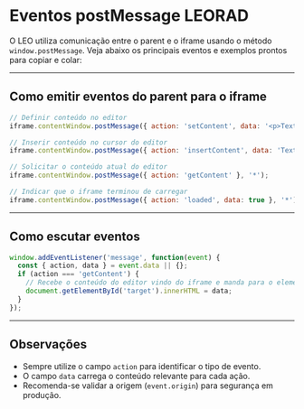 
# Eventos postMessage LEORAD

O LEO utiliza comunicação entre o parent e o iframe usando o método `window.postMessage`. Veja abaixo os principais eventos e exemplos prontos para copiar e colar:

---

## Como emitir eventos do parent para o iframe

```js
// Definir conteúdo no editor
iframe.contentWindow.postMessage({ action: 'setContent', data: '<p>Texto</p>' }, '*');

// Inserir conteúdo no cursor do editor
iframe.contentWindow.postMessage({ action: 'insertContent', data: 'Texto a inserir' }, '*');

// Solicitar o conteúdo atual do editor
iframe.contentWindow.postMessage({ action: 'getContent' }, '*');

// Indicar que o iframe terminou de carregar
iframe.contentWindow.postMessage({ action: 'loaded', data: true }, '*');
```

---

## Como escutar eventos

```js
window.addEventListener('message', function(event) {
  const { action, data } = event.data || {};
  if (action === 'getContent') {
    // Recebe o conteúdo do editor vindo do iframe e manda para o elemento #target
    document.getElementById('target').innerHTML = data;
  }
});
```

---

## Observações

- Sempre utilize o campo `action` para identificar o tipo de evento.
- O campo `data` carrega o conteúdo relevante para cada ação.
- Recomenda-se validar a origem (`event.origin`) para segurança em produção.
